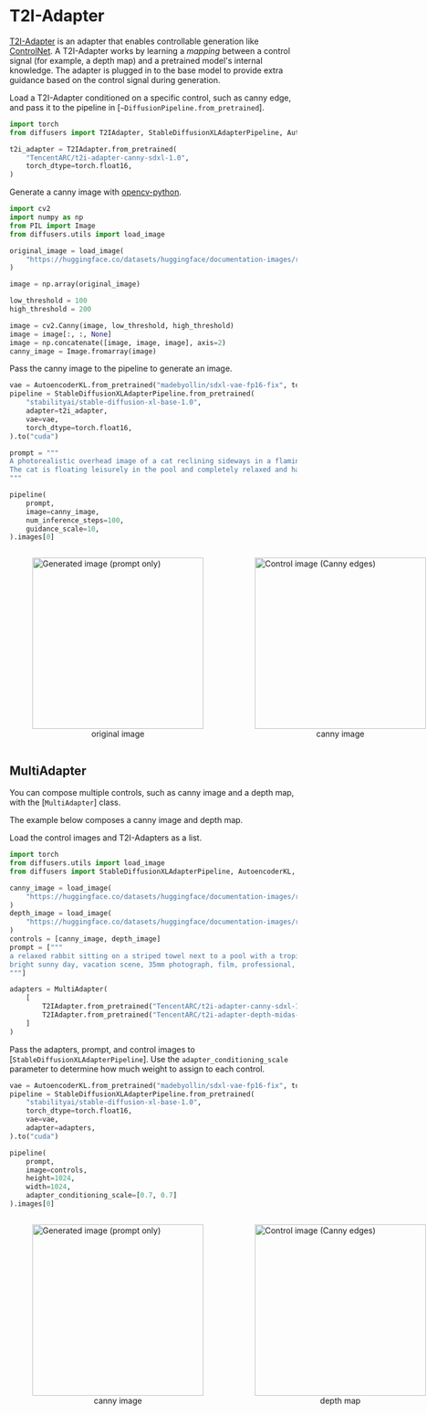 <!--Copyright 2024 The HuggingFace Team. All rights reserved.

Licensed under the Apache License, Version 2.0 (the "License"); you may not use this file except in compliance with
the License. You may obtain a copy of the License at

http://www.apache.org/licenses/LICENSE-2.0

Unless required by applicable law or agreed to in writing, software distributed under the License is distributed on
an "AS IS" BASIS, WITHOUT WARRANTIES OR CONDITIONS OF ANY KIND, either express or implied. See the License for the
specific language governing permissions and limitations under the License.
-->

# T2I-Adapter

[T2I-Adapter](https://huggingface.co/papers/2302.08453) is an adapter that enables controllable generation like [ControlNet](./controlnet). A T2I-Adapter works by learning a *mapping* between a control signal (for example, a depth map) and a pretrained model's internal knowledge. The adapter is plugged in to the base model to provide extra guidance based on the control signal during generation.

Load a T2I-Adapter conditioned on a specific control, such as canny edge, and pass it to the pipeline in [`~DiffusionPipeline.from_pretrained`].

```py
import torch
from diffusers import T2IAdapter, StableDiffusionXLAdapterPipeline, AutoencoderKL

t2i_adapter = T2IAdapter.from_pretrained(
    "TencentARC/t2i-adapter-canny-sdxl-1.0",
    torch_dtype=torch.float16,
)
```

Generate a canny image with [opencv-python](https://github.com/opencv/opencv-python).

```py
import cv2
import numpy as np
from PIL import Image
from diffusers.utils import load_image

original_image = load_image(
    "https://huggingface.co/datasets/huggingface/documentation-images/resolve/main/diffusers/non-enhanced-prompt.png"
)

image = np.array(original_image)

low_threshold = 100
high_threshold = 200

image = cv2.Canny(image, low_threshold, high_threshold)
image = image[:, :, None]
image = np.concatenate([image, image, image], axis=2)
canny_image = Image.fromarray(image)
```

Pass the canny image to the pipeline to generate an image.

```py
vae = AutoencoderKL.from_pretrained("madebyollin/sdxl-vae-fp16-fix", torch_dtype=torch.float16)
pipeline = StableDiffusionXLAdapterPipeline.from_pretrained(
    "stabilityai/stable-diffusion-xl-base-1.0",
    adapter=t2i_adapter,
    vae=vae,
    torch_dtype=torch.float16,
).to("cuda")

prompt = """
A photorealistic overhead image of a cat reclining sideways in a flamingo pool floatie holding a margarita. 
The cat is floating leisurely in the pool and completely relaxed and happy.
"""

pipeline(
    prompt, 
    image=canny_image,
    num_inference_steps=100, 
    guidance_scale=10,
).images[0]
```

<div style="display: flex; gap: 10px; justify-content: space-around; align-items: flex-end;">
  <figure>
    <img src="https://huggingface.co/datasets/huggingface/documentation-images/resolve/main/diffusers/non-enhanced-prompt.png" width="300" alt="Generated image (prompt only)"/>
    <figcaption style="text-align: center;">original image</figcaption>
  </figure>
  <figure>
    <img src="https://huggingface.co/datasets/huggingface/documentation-images/resolve/main/diffusers/canny-cat.png" width="300" alt="Control image (Canny edges)"/>
    <figcaption style="text-align: center;">canny image</figcaption>
  </figure>
  <figure>
    <img src="https://huggingface.co/datasets/huggingface/documentation-images/resolve/main/diffusers/t2i-canny-cat-generated.png" width="300" alt="Generated image (ControlNet + prompt)"/>
    <figcaption style="text-align: center;">generated image</figcaption>
  </figure>
</div>

## MultiAdapter

You can compose multiple controls, such as canny image and a depth map, with the [`MultiAdapter`] class.

The example below composes a canny image and depth map.

Load the control images and T2I-Adapters as a list.

```py
import torch
from diffusers.utils import load_image
from diffusers import StableDiffusionXLAdapterPipeline, AutoencoderKL, MultiAdapter, T2IAdapter

canny_image = load_image(
    "https://huggingface.co/datasets/huggingface/documentation-images/resolve/main/diffusers/canny-cat.png"
)
depth_image = load_image(
    "https://huggingface.co/datasets/huggingface/documentation-images/resolve/main/diffusers/sdxl_depth_image.png"
)
controls = [canny_image, depth_image]
prompt = ["""
a relaxed rabbit sitting on a striped towel next to a pool with a tropical drink nearby, 
bright sunny day, vacation scene, 35mm photograph, film, professional, 4k, highly detailed
"""]

adapters = MultiAdapter(
    [
        T2IAdapter.from_pretrained("TencentARC/t2i-adapter-canny-sdxl-1.0", torch_dtype=torch.float16),
        T2IAdapter.from_pretrained("TencentARC/t2i-adapter-depth-midas-sdxl-1.0", torch_dtype=torch.float16),
    ]
)
```

Pass the adapters, prompt, and control images to [`StableDiffusionXLAdapterPipeline`]. Use the `adapter_conditioning_scale` parameter to determine how much weight to assign to each control.

```py
vae = AutoencoderKL.from_pretrained("madebyollin/sdxl-vae-fp16-fix", torch_dtype=torch.float16)
pipeline = StableDiffusionXLAdapterPipeline.from_pretrained(
    "stabilityai/stable-diffusion-xl-base-1.0",
    torch_dtype=torch.float16,
    vae=vae,
    adapter=adapters,
).to("cuda")

pipeline(
    prompt,
    image=controls,
    height=1024,
    width=1024,
    adapter_conditioning_scale=[0.7, 0.7]
).images[0]
```

<div style="display: flex; gap: 10px; justify-content: space-around; align-items: flex-end;">
  <figure>
    <img src="https://huggingface.co/datasets/huggingface/documentation-images/resolve/main/diffusers/canny-cat.png" width="300" alt="Generated image (prompt only)"/>
    <figcaption style="text-align: center;">canny image</figcaption>
  </figure>
  <figure>
    <img src="https://huggingface.co/datasets/huggingface/documentation-images/resolve/main/diffusers/sdxl_depth_image.png" width="300" alt="Control image (Canny edges)"/>
    <figcaption style="text-align: center;">depth map</figcaption>
  </figure>
  <figure> 
    <img src="https://huggingface.co/datasets/huggingface/documentation-images/resolve/main/diffusers/t2i-multi-rabbbit.png" width="300" alt="Generated image (ControlNet + prompt)"/>
    <figcaption style="text-align: center;">generated image</figcaption>
  </figure>
</div>